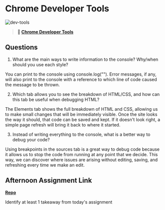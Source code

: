 # Chrome Developer Tools

![dev-tools](https://bcw.blob.core.windows.net/public/img/lesson-images/4571780153354770)

> **📖 [Chrome Developer Tools](https://codeworksacademy.com/fs-student-guide/resources/wk2/03-Chrome-Dev-Tools)**

## Questions

1. What are the main ways to write information to the console? Why/when should you use each style?

You can print to the console using console.log(""). Error messages, if any, will also print to the console with a reference to which line of code caused the message to be thrown.

2. Which tab allows you to see the breakdown of HTML/CSS, and how can this tab be useful when debugging HTML?

The Elements tab shows the full breakdown of HTML and CSS, allowing us to make small changes that will be immediately visible. Once the site looks the way it should, that code can be saved and kept. If it doesn't look right, a simple page refresh will bring it back to where it started.

3. Instead of writing everything to the console, what is a better way to debug your code?

Using breakpoints in the sources tab is a great way to debug code because it allows us to stop the code from running at any point that we decide. This way, we can discover where issues are arising without editing, saving, and refreshing every time we make an edit.

## Afternoon Assignment Link

**[Repo](https://github.com/ElizabethKeyes/<ASSIGNMENT_REPO>)**

Identify at least 1 takeaway from today's assignment
